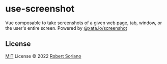 # use-screenshot

Vue composable to take screenshots of a given web page, tab, window, or the user's entire screen. Powered by [@xata.io/screenshot](https://github.com/xataio/screenshot)

## License

[MIT](./LICENSE) License © 2022 [Robert Soriano](https://github.com/wobsoriano)
